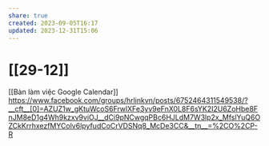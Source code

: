 ```yaml
---
share: true
created: 2023-09-05T16:17
updated: 2023-12-31T15:06
---
```

# [[29-12]]
 [[Bàn làm việc Google Calendar]] https://www.facebook.com/groups/hrlinkvn/posts/6752464311549538/?__cft__[0]=AZUZ1w_gKtuWcoS6FrwlXFe3yv9eFnX0L8F6sYK2I2U6ZoHbe8FnJM8eD1g4Wh9kzxv9viOJ__dCi9pNCwgqPBc6HJLdM7W3lp2x_MfslYuQ6OZCkKrrhxezfMYColv6lpyfudCoCrVDSNq8_McDe3CC&__tn__=%2CO%2CP-R